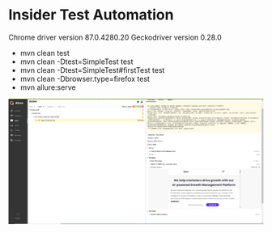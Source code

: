 # Insider Test Automation
Chrome driver version 87.0.4280.20
Geckodriver version 0.28.0

- mvn clean test
- mvn clean -Dtest=SimpleTest test
- mvn clean -Dtest=SimpleTest#firstTest test
- mvn clean -Dbrowser.type=firefox test
- mvn allure:serve

<p align="center">
    <img src="src/test/resources/TestFailure.png">
</p>